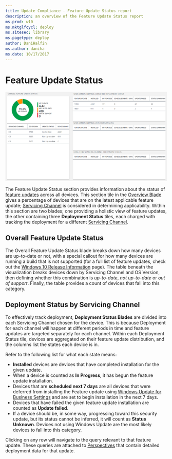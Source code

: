 ```yaml
---
title: Update Compliance - Feature Update Status report
description: an overview of the Feature Update Status report
ms.prod: w10
ms.mktglfcycl: deploy
ms.sitesec: library
ms.pagetype: deploy
author: DaniHalfin
ms.author: daniha
ms.date: 10/17/2017
---
```


# Feature Update Status

![The Feature Update Status report](images/uc-featureupdatestatus.png)

The Feature Update Status section provides information about the status of [feature updates](waas-quick-start.md#definitions) across all devices. This section tile in the [Overview Blade](update-compliance-using.md#overview-blade) gives a percentage of devices that are on the latest applicable feature update; [Servicing Channel](waas-overview.md#servicing-channels) is considered in determining applicability. Within this section are two blades; one providing a holistic view of feature updates, the other containing three **Deployment Status** tiles, each charged with tracking the deployment for a different [Servicing Channel](https://docs.microsoft.com/en-us/windows/deployment/update/waas-overview#servicing-channels). 

## Overall Feature Update Status

The Overall Feature Update Status blade breaks down how many devices are up-to-date or not, with a special callout for how many devices are running a build that is not supported (for a full list of feature updates, check out the [Windows 10 Release Information](https://technet.microsoft.com/en-us/windows/release-info.aspx) page). The table beneath the visualization breaks devices down by Servicing Channel and OS Version, then defining whether this combination is *up-to-date*, *not up-to-date* or *out of support*. Finally, the table provides a count of devices that fall into this category.  

## Deployment Status by Servicing Channel

To effectively track deployment, **Deployment Status Blades** are divided into each Servicing Channel chosen for the device. This is because Deployment for each channel will happen at different periods in time and feature updates are targeted separately for each channel. Within each Deployment Status tile, devices are aggregated on their feature update distribution, and the columns list the states each device is in.

Refer to the following list for what each state means:
* **Installed** devices are devices that have completed installation for the given update.
* When a device is counted as **In Progress**, it has begun the feature update installation. 
* Devices that are **scheduled next 7 days** are all devices that were deferred from installing the Feature update using [Windows Update for Business Settings](waas-manage-updates-wufb.md) and are set to begin installation in the next 7 days.
* Devices that have failed the given feature update installation are counted as **Update failed**.
* If a device should be, in some way, progressing toward this security update, but its status cannot be inferred, it will count as **Status Unknown**. Devices not using Windows Update are the most likely devices to fall into this category.

Clicking on any row will navigate to the query relevant to that feature update. These queries are attached to [Perspectives](update-compliance-perspectives.md) that contain detailed deployment data for that update. 
